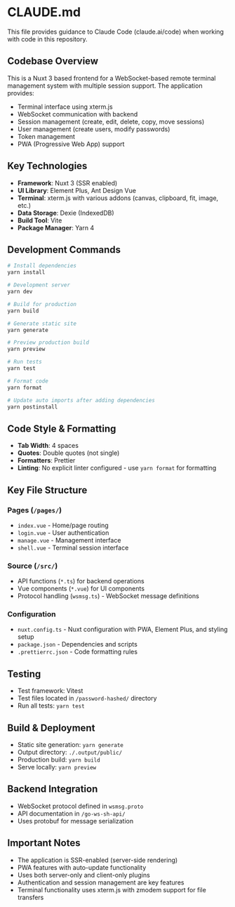 # CLAUDE.md

This file provides guidance to Claude Code (claude.ai/code) when working with
code in this repository.

## Codebase Overview

This is a Nuxt 3 based frontend for a WebSocket-based remote terminal management
system with multiple session support. The application provides:

- Terminal interface using xterm.js
- WebSocket communication with backend
- Session management (create, edit, delete, copy, move sessions)
- User management (create users, modify passwords)
- Token management
- PWA (Progressive Web App) support

## Key Technologies

- **Framework**: Nuxt 3 (SSR enabled)
- **UI Library**: Element Plus, Ant Design Vue
- **Terminal**: xterm.js with various addons (canvas, clipboard, fit, image,
  etc.)
- **Data Storage**: Dexie (IndexedDB)
- **Build Tool**: Vite
- **Package Manager**: Yarn 4

## Development Commands

```bash
# Install dependencies
yarn install

# Development server
yarn dev

# Build for production
yarn build

# Generate static site
yarn generate

# Preview production build
yarn preview

# Run tests
yarn test

# Format code
yarn format

# Update auto imports after adding dependencies
yarn postinstall
```

## Code Style & Formatting

- **Tab Width**: 4 spaces
- **Quotes**: Double quotes (not single)
- **Formatters**: Prettier
- **Linting**: No explicit linter configured - use `yarn format` for formatting

## Key File Structure

### Pages (`/pages/`)

- `index.vue` - Home/page routing
- `login.vue` - User authentication
- `manage.vue` - Management interface
- `shell.vue` - Terminal session interface

### Source (`/src/`)

- API functions (`*.ts`) for backend operations
- Vue components (`*.vue`) for UI components
- Protocol handling (`wsmsg.ts`) - WebSocket message definitions

### Configuration

- `nuxt.config.ts` - Nuxt configuration with PWA, Element Plus, and styling
  setup
- `package.json` - Dependencies and scripts
- `.prettierrc.json` - Code formatting rules

## Testing

- Test framework: Vitest
- Test files located in `/password-hashed/` directory
- Run all tests: `yarn test`

## Build & Deployment

- Static site generation: `yarn generate`
- Output directory: `./.output/public/`
- Production build: `yarn build`
- Serve locally: `yarn preview`

## Backend Integration

- WebSocket protocol defined in `wsmsg.proto`
- API documentation in `/go-ws-sh-api/`
- Uses protobuf for message serialization

## Important Notes

- The application is SSR-enabled (server-side rendering)
- PWA features with auto-update functionality
- Uses both server-only and client-only plugins
- Authentication and session management are key features
- Terminal functionality uses xterm.js with zmodem support for file transfers
